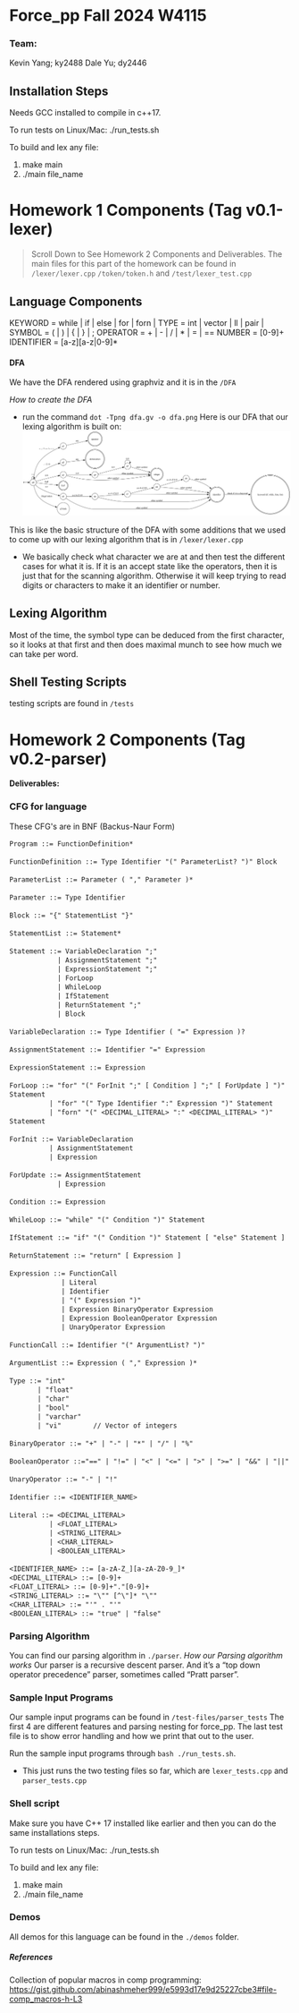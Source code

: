# Force_pp Fall 2024 W4115

### Team:
Kevin Yang; ky2488
Dale Yu; dy2446

## Installation Steps
Needs GCC installed to compile in c++17.

To run tests on Linux/Mac:
./run_tests.sh

To build and lex any file:
1. make main
2. ./main file_name 


# Homework 1 Components (Tag v0.1-lexer)
> Scroll Down to See Homework 2 Components and Deliverables.
The main files for this part of the homework can be found in `/lexer/lexer.cpp` `/token/token.h` and `/test/lexer_test.cpp`
## Language Components
KEYWORD = while | if | else | for | forn | 
TYPE = int | vector | ll | pair | 
SYMBOL = ( | ) | { | } | ;
OPERATOR = + | - | / | * | = | ==
NUMBER = [0-9]+
IDENTIFIER = [a-z][a-z|0-9]*

#### DFA 
We have the DFA rendered using graphviz and it is in the `/DFA`

*How to create the DFA*
- run the command `dot -Tpng dfa.gv -o dfa.png` 
Here is our DFA that our lexing algorithm is built on:
![DFA picture](/DFA/dfa.png)

This is like the basic structure of the DFA with some additions that we used to come up with our lexing algorithm that is in `/lexer/lexer.cpp`
- We basically check what character we are at and then test the different cases for what it is. If it is an accept state like the operators, then it is just that for the scanning algorithm. Otherwise it will keep trying to read digits or characters to make it an identifier or number.

  
## Lexing Algorithm
Most of the time, the symbol type can be deduced from the first character, so it looks at that first and then does maximal munch to see how much we can take per word. 

## Shell Testing Scripts
testing scripts are found in `/tests`

# Homework 2 Components (Tag v0.2-parser)
**Deliverables:**

### CFG for language 
These CFG's are in BNF (Backus-Naur Form)
```
Program ::= FunctionDefinition*

FunctionDefinition ::= Type Identifier "(" ParameterList? ")" Block

ParameterList ::= Parameter ( "," Parameter )*

Parameter ::= Type Identifier

Block ::= "{" StatementList "}"

StatementList ::= Statement*

Statement ::= VariableDeclaration ";"
            | AssignmentStatement ";"
            | ExpressionStatement ";"
            | ForLoop
            | WhileLoop
            | IfStatement
            | ReturnStatement ";"
            | Block

VariableDeclaration ::= Type Identifier ( "=" Expression )?

AssignmentStatement ::= Identifier "=" Expression

ExpressionStatement ::= Expression

ForLoop ::= "for" "(" ForInit ";" [ Condition ] ";" [ ForUpdate ] ")" Statement
          | "for" "(" Type Identifier ":" Expression ")" Statement
          | "forn" "(" <DECIMAL_LITERAL> ":" <DECIMAL_LITERAL> ")" Statement

ForInit ::= VariableDeclaration
          | AssignmentStatement
          | Expression

ForUpdate ::= AssignmentStatement
            | Expression

Condition ::= Expression

WhileLoop ::= "while" "(" Condition ")" Statement

IfStatement ::= "if" "(" Condition ")" Statement [ "else" Statement ]

ReturnStatement ::= "return" [ Expression ]

Expression ::= FunctionCall
             | Literal
             | Identifier
             | "(" Expression ")"
             | Expression BinaryOperator Expression
             | Expression BooleanOperator Expression
             | UnaryOperator Expression

FunctionCall ::= Identifier "(" ArgumentList? ")"

ArgumentList ::= Expression ( "," Expression )*

Type ::= "int"
       | "float"
       | "char"
       | "bool"
       | "varchar"
       | "vi"        // Vector of integers

BinaryOperator ::= "+" | "-" | "*" | "/" | "%" 

BooleanOperator ::="==" | "!=" | "<" | "<=" | ">" | ">=" | "&&" | "||" 

UnaryOperator ::= "-" | "!"

Identifier ::= <IDENTIFIER_NAME>

Literal ::= <DECIMAL_LITERAL>
          | <FLOAT_LITERAL>
          | <STRING_LITERAL>
          | <CHAR_LITERAL>
          | <BOOLEAN_LITERAL>

<IDENTIFIER_NAME> ::= [a-zA-Z_][a-zA-Z0-9_]*
<DECIMAL_LITERAL> ::= [0-9]+
<FLOAT_LITERAL> ::= [0-9]+"."[0-9]+
<STRING_LITERAL> ::= "\"" [^\"]* "\""
<CHAR_LITERAL> ::= "'" . "'"
<BOOLEAN_LITERAL> ::= "true" | "false"
```

### Parsing Algorithm 
You can find our parsing algorithm in `./parser`.
*How our Parsing algorithm works*
Our parser is a recursive descent parser. And it’s a “top down operator precedence” parser, sometimes called “Pratt parser”.


### Sample Input Programs
Our sample input programs can be found in `/test-files/parser_tests` The first 4 are different features and parsing nesting for force_pp. The last 
test file is to show error handling and how we print that out to the user.

Run the sample input programs through `bash ./run_tests.sh`. 
- This just runs the two testing files so far, which are `lexer_tests.cpp` and `parser_tests.cpp`

### Shell script 
Make sure you have C++ 17 installed like earlier and then you can do the same installations steps. 

To run tests on Linux/Mac:
./run_tests.sh

To build and lex any file:
1. make main
2. ./main file_name 

### Demos 
All demos for this language can be found in the `./demos` folder. 

##### References 

Collection of popular macros in comp programming: https://gist.github.com/abinashmeher999/e5993d17e9d25227cbe3#file-comp_macros-h-L3
